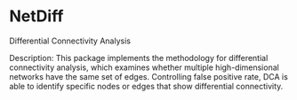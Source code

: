 # NetDiff
Differential Connectivity Analysis


Description: This package implements the methodology for differential connectivity analysis, which examines whether multiple high-dimensional networks have the same set of edges. Controlling false positive rate, DCA is able to identify specific nodes or edges that show differential connectivity.
